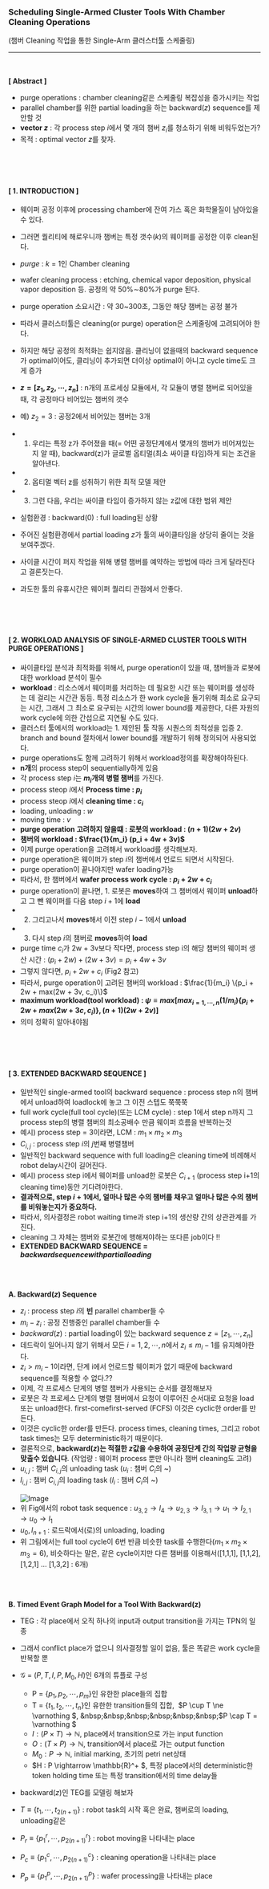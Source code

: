 ### **Scheduling Single-Armed Cluster Tools With Chamber Cleaning Operations**
(챔버 Cleaning 작업을 통한 Single-Arm 클러스터툴 스케줄링)
___

<br><br>
**[ Abstract ]**
- purge operations : chamber cleaning같은 스케줄링 복잡성을 증가시키는 작업
- parallel chamber를 위한 partial loading을 하는 backward($z$) sequence를 제안할 것
- **vector $z$** : 각 process step $i$에서 몇 개의 챔버 $z_i$를 청소하기 위해 비워두었는가?
- 목적 : optimal vector $z$를 찾자.

<br><br><br>

#### **[ 1. INTRODUCTION ]**
- 웨이퍼 공정 이후에 processing chamber에 잔여 가스 혹은 화학물질이 남아있을 수 있다.
- 그러면 퀄리티에 해로우니까 챔버는 특정 갯수($k$)의 웨이퍼를 공정한 이후 clean된다.
- $purge$ : $k$ = 1인 Chamber cleaning
- wafer cleaning process : etching, chemical vapor deposition, physical vapor deposition 등. 공정의 약 50%∼80%가 purge 된다.
- purge operation 소요시간 : 약 30~300초, 그동안 해당 챔버는 공정 불가
- 따라서 클러스터툴은 cleaning(or purge) operation은 스케줄링에 고려되어야 한다.
- 하지만 해당 공정의 최적화는 쉽지않음. 클리닝이 없을때의 backward sequence가 optimal이어도, 클리닝이 추가되면 더이상 optimal이 아니고 cycle time도 크게 증가
- **$z = [z_1, z_2, \cdots, z_n]$** : n개의 프로세싱 모듈에서, 각 모듈이 병렬 챔버로 되어있을때, 각 공정마다 비어있는 챔버의 갯수
- 예) $z_2 = 3$ : 공정2에서 비어있는 챔버는 3개
- 1. 우리는 특정 z가 주어졌을 때(= 어떤 공정단계에서 몇개의 챔버가 비어져있는지 알 때), backward(z)가 글로벌 옵티멀(최소 싸이클 타임)하게 되는 조건을 알아낸다.
- 2. 옵티멀 벡터 z를 성취하기 위한 최적 모델 제안
- 3. 그런 다음, 우리는 싸이클 타임이 증가하지 않는 z값에 대한 범위 제안

- 실험환경 : backward($0$) : full loading된 상황
- 주어진 실험환경에서 partial loading $z$가 툴의 싸이클타임을 상당히 줄이는 것을 보여주겠다.
- 사이클 시간이 퍼지 작업을 위해 병렬 챔버를 예약하는 방법에 따라 크게 달라진다고 결론짓는다.
- 과도한 툴의 유휴시간은 웨이퍼 퀄리티 관점에서 안좋다.

<br><br><br>

#### **[ 2. WORKLOAD ANALYSIS OF SINGLE-ARMED CLUSTER TOOLS WITH PURGE OPERATIONS ]**

- 싸이클타임 분석과 최적화를 위해서, purge operation이 있을 때, 챔버들과 로봇에 대한 workload 분석이 필수
- **workload** : 리소스에서 웨이퍼를 처리하는 데 필요한 시간 또는 웨이퍼를 생성하는 데 걸리는 시간관 동등. 특정 리소스가 한 work cycle을 돌기위해 최소로 요구되는 시간, 그래서 그 최소로 요구되는 시간의 lower bound를 제공한다, 다른 자원의 work cycle에 의한 간섭으로 지연될 수도 있다.
- 클러스터 툴에서의 workload는 1. 제안된 툴 작동 시퀀스의 최적성을 입증 2. branch and bound 절차에서 lower bound를 개발하기 위해 정의되어 사용되었다.
- purge operations도 함께 고려하기 위해서 workload정의를 확장해야하된다.
- **n개**의 process step이 sequentially하게 있음
- 각 process step $i$는 **$m_i$개의 병렬 챔버**를 가진다.
- process steop $i$에서 **Process time : $p_i$**
- process steop $i$에서 **cleaning time : $c_i$**
- loading, unloading : $w$
- moving time : $v$
- **purge operation 고려하지 않을떄 : 로봇의 workload : $(n+1)(2w+2v)$**
- **챔버의 workload : $\frac{1}{m_i} (p_i + 4w + 3v)$**
- 이제 purge operation을 고려해서 workload를 생각해보자.
- purge operation은 웨이퍼가 step $i$의 챔버에서 언로드 되면서 시작된다.
- purge operation이 끝나야지만 wafer loading가능
- 따라서, 한 챔버에서 **wafer process work cycle : $p_i + 2w + c_i$**
- purge operation이 끝나면, 1. 로봇은 **moves**하여 그 챔버에서 웨이퍼 **unload**하고 그 뺀 웨이퍼를 다음 step $i + 1$에 **load**
- 2. 그리고나서 **moves**해서 이전 step $i-1$에서 **unload**
- 3. 다시 step $i$의 챔버로 **moves**하여 **load**
- purge time $c_i$가 2w + 3v보다 작다면, process step i의 해당 챔버의 웨이퍼 생산 시간 : $(p_i + 2w) + (2w + 3v) = p_i + 4w + 3v$
- 그렇지 않다면, $p_i + 2w + c_i$ (Fig2 참고)
- 따라서, purge operation이 고려된 챔버의 workload : $\frac{1}{m_i} \{p_i + 2w + max(2w + 3v, c_i)\}$
- **maximum workload(tool workload) : $\psi \equiv max[max_{i=1, \cdots, n} (1 / m_i) \{p_i + 2w + max(2w + 3c, c_i)\}, (n+1)(2w+2v)]$**
- 의미 정확히 알아내야됨

<br><br><br>

#### **[ 3. EXTENDED BACKWARD SEQUENCE ]**
- 일반적인 single-armed tool의 backward sequence : process step n의 챔버에서 unload하여 loadlock에 놓고 그 이전 스텝도 쭉쭉쭉
- full work cycle(full tool cycle)(또는 LCM cycle) : step 1에서 step n까지 그 process step의 병렬 챔버의 최소공배수 만큼 웨이퍼 흐름을 반복하는것
- 예시) process step = 3이라면, LCM : $m_1 \times m_2 \times m_3$
- $C_{i, j}$ : process step $i$의 $j$번째 병렬챔버
- 일반적인 backward sequence with full loading은 cleaning time에 비례해서 robot delay시간이 길어진다.
- 예시) process step i에서 웨이퍼를 unload한 로봇은 $C_{i+1}$ (process step i+1의 cleaning time)동안 기다려야한다.
- **결과적으로, step $i+1$에서, 얼마나 많은 수의 챔버를 채우고 얼마나 많은 수의 챔버를 비워놓는지가 중요하다.** 
- 따라서, 의사결정은 robot waiting time과 step i+1의 생산량 간의 상관관계를 가진다.
- cleaning 그 자체는 챔버와 로봇간에 행해져야하는 또다른 job이다 !!
- **EXTENDED BACKWARD SEQUENCE = $backward sequence with partial loading$**

<br><br>

**A. Backward($z$) Sequence**
- $z_i$ : process step $i$의 **빈** parallel chamber들 수
- $m_i - z_i$ : 공정 진행중인 parallel chamber들 수
- $backward(z)$ : partial loading이 있는 backward sequence $z = [z_1, \cdots, z_n]$
- 데드락이 일어나지 않기 위해서 모든 $i = 1, 2, \cdots, n$에서 $z_i \le m_i - 1$를 유지해야한다.
- $z_i > m_i - 1$이라면, 단계 i에서 언로드할 웨이퍼가 없기 때문에 backward sequence를 적용할 수 없다.??
- 이제, 각 프로세스 단계의 병렬 챔버가 사용되는 순서를 결정해보자
- 로봇은 각 프로세스 단계의 병렬 챔버에서 요청이 이루어진 순서대로 요청을 load 또는 unload한다. first-comefirst-served (FCFS) 이것은 cyclic한 order를 만든다.
- 이것은 cyclic한 order를 만든다. process times, cleaning times, 그리고 robot task times는 모두 deterministic하기 때문이다.
- 결론적으로, **backward($z$)는 적절한 $z$값을 수용하여 공정단계 간의 작업량 균형을 맞출수 있습니다**. (작업량 : 웨이퍼 process 뿐만 아니라 챔버 cleaning도 고려)
- $u_{i,j}$ : 챔버 $C_{i,j}$의 unloading task ($u_i$ : 챔버 $C_i$의 ~)
- $l_{i,j}$ : 챔버 $C_{i,j}$의 loading task ($l_i$ : 챔버 $C_i$의 ~)
<br><br>
![Image](https://ifh.cc/g/L3mFFD.jpg)
- 위 Fig에서의 robot task sequence : $u_{3,2} \rightarrow l_4 \rightarrow u_{2,3} \rightarrow l_{3,1} \rightarrow u_1 \rightarrow l_{2,1} \rightarrow u_0 \rightarrow l_1$
- $u_0, l_{n+1}$ : 로드락에서(로)의 unloading, loading
- 위 그림에서는 full tool cycle이 6번 반큼 비슷한 task를 수행한다($m_1 \times m_2 \times m_3 = 6$), 비슷하다는 말은, 같은 cycle이지만 다른 챔버를 이용해서([1,1,1], [1,1,2], [1,2,1] ... [1,3,2] : 6개)

<br><br>

**B. Timed Event Graph Model for a Tool With Backward(z)**
- TEG : 각 place에서 오직 하나의 input과 output transition을 가지는 TPN의 일종
- 그래서 conflict place가 없으니 의사결정할 일이 없음, 툴은 똑같은 work cycle을 반복할 뿐

- $\mathcal{G}$ = ($P, T, I, P, M_0, H$)인 6개의 튜플로 구성
    - P = {$p_1, p_2, \cdots, p_m$}인 유한한 place들의 집합
    - T = {$t_1, t_2, \cdots, t_n$}인 유한한 transition들의 집합, &nbsp;$P \cup T \ne  \varnothing $, &nbsp;&nbsp;&nbsp;&nbsp;&nbsp;&nbsp;$P \cap T =  \varnothing $
    - $I:(P \times T) \rightarrow \mathbb{N}$, place에서 transition으로 가는 input function
    - $O:(T \times P) \rightarrow \mathbb{N}$, transition에서 place로 가는 output function
    - $M_0 : P \rightarrow \mathbb{N}$, initial marking, 초기의 petri net상태
    - $H : P \rightarrow \mathbb{R}^+ $, 특정 place에서의 deterministic한 token holding time 또는 특정 transition에서의 time delay들

- backward($z$)인 TEG를 모델링 해보자
- $T \equiv \{ t_1, \cdots, t_{2(n+1)} \}$ : robot task의 시작 혹은 완료, 챔버로의 loading, unloading같은
- $P_r \equiv \{ p_1^r, \cdots, p_{2(n+1)}^r \}$ : robot moving을 나타내는 place
- $P_c \equiv \{ p_1^c, \cdots, p_{2(n+1)}^c \}$ : cleaning operation을 나타내는 place
- $P_p \equiv \{ p_1^p, \cdots, p_{2(n+1)}^p \}$ : wafer processing을 나타내는 place
